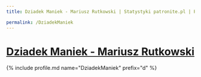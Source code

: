 ```yaml
---
title: Dziadek Maniek - Mariusz Rutkowski | Statystyki patronite.pl | Patromierz

permalink: /DziadekManiek
---
```


# [Dziadek Maniek - Mariusz Rutkowski](https://patronite.pl/DziadekManiek)

{% include profile.md name="DziadekManiek" prefix="d" %}

